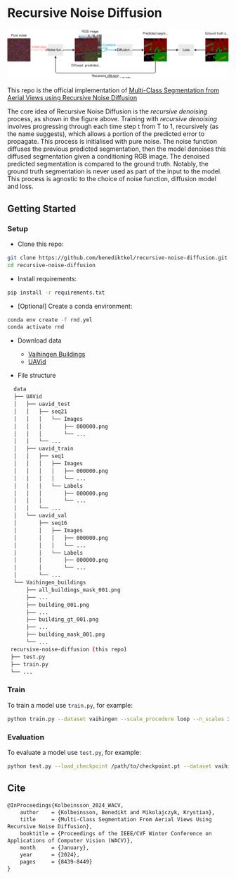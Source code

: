 # Recursive Noise Diffusion

![Recursive Noise Diffusion diagram](recursive_noise_diffusion_diagram.svg?raw=true "Recursive Noise Diffusion")

This repo is the official implementation of 
[Multi-Class Segmentation from Aerial Views using Recursive Noise Diffusion](https://arxiv.org/abs/2212.00787)

The core idea of Recursive Noise Diffusion is the _recursive denoising_ process, as shown in the figure above. 
Training with _recursive denoising_ involves progressing through each time step t from T to 1, recursively (as the name suggests), which allows a portion of the predicted error to propagate.
This process is initialised with pure noise. The noise function diffuses the previous predicted segmentation, then the model denoises this diffused segmentation given a conditioning RGB image. The denoised predicted segmentation is compared to the ground truth. Notably, the ground truth segmentation is never used as part of the input to the model. This process is agnostic to the choice of noise function, diffusion model and loss.

## Getting Started

### Setup

- Clone this repo:

```bash
git clone https://github.com/benediktkol/recursive-noise-diffusion.git
cd recursive-noise-diffusion
```

- Install requirements:

```bash
pip install -r requirements.txt
```

- [Optional] Create a conda environment:

```bash
conda env create -f rnd.yml
conda activate rnd
```

- Download data
  - [Vaihingen Buildings](https://drive.google.com/open?id=1nenpWH4BdplSiHdfXs0oYfiA5qL42plB)
  - [UAVid](https://uavid.nl)

- File structure

```bash
  data
  ├── UAVid
  │   ├── uavid_test
  │   │   ├── seq21
  │   │   │   └── Images
  │   │   │       ├── 000000.png
  │   │   │       └── ...
  │   │   └── ...
  │   ├── uavid_train
  │   │   ├── seq1
  │   │   │   ├── Images
  │   │   │   │   ├── 000000.png
  │   │   │   │   └── ...
  │   │   │   └── Labels
  │   │   │       ├── 000000.png
  │   │   │       └── ...
  │   │   └── ...
  │   └── uavid_val
  │       ├── seq16
  │       │   ├── Images
  │       │   │   ├── 000000.png
  │       │   │   └── ...
  │       │   └── Labels
  │       │       ├── 000000.png
  │       │       └── ...
  │       └── ...
  └── Vaihingen_buildings
      ├── all_buildings_mask_001.png
      ├── ...
      ├── building_001.png
      ├── ...
      ├── building_gt_001.png
      ├── ...
      ├── building_mask_001.png
      └── ...
 recursive-noise-diffusion (this repo)
 ├── test.py
 ├── train.py
 └── ...
```


### Train

To train a model use ```train.py```, for example:

```bash
python train.py --dataset vaihingen --scale_procedure loop --n_scales 3 --n_timesteps 25
```

### Evaluation

To evaluate a model use ```test.py```, for example:

```bash
python test.py --load_checkpoint /path/to/checkpoint.pt --dataset vaihingen --scale_procedure loop --n_scales 3 --n_timesteps 25
```

## Cite

```
@InProceedings{Kolbeinsson_2024_WACV,
    author    = {Kolbeinsson, Benedikt and Mikolajczyk, Krystian},
    title     = {Multi-Class Segmentation From Aerial Views Using Recursive Noise Diffusion},
    booktitle = {Proceedings of the IEEE/CVF Winter Conference on Applications of Computer Vision (WACV)},
    month     = {January},
    year      = {2024},
    pages     = {8439-8449}
}
```
